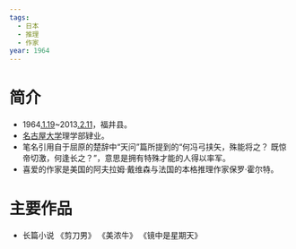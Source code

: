 ```yaml
---
tags:
  - 日本
  - 推理
  - 作家
year: 1964
---
```

# 简介

- 1964[.1.19](2024-01-19.md)~2013[.2.11](2024-02-11.md)，福井县。
- [名古屋大学](名古屋大学.md)理学部肄业。
- 笔名引用自于屈原的楚辞中“天问”篇所提到的“何冯弓挟矢，殊能将之？ 既惊帝切激，何逢长之？”，意思是拥有特殊才能的人得以率军。
- 喜爱的作家是美国的阿夫拉姆·戴维森与法国的本格推理作家保罗·霍尔特。
# 主要作品

- 长篇小说
《剪刀男》
《美浓牛》
《镜中是星期天》